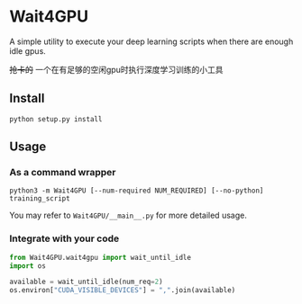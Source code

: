 # Wait4GPU

A simple utility to execute your deep learning scripts when there are enough idle gpus.

~~抢卡的~~ 一个在有足够的空闲gpu时执行深度学习训练的小工具

## Install

```shell script
python setup.py install
```

## Usage

### As a command wrapper

```shell script
python3 -m Wait4GPU [--num-required NUM_REQUIRED] [--no-python] training_script
```

You may refer to `Wait4GPU/__main__.py` for more detailed usage.

### Integrate with your code

```python
from Wait4GPU.wait4gpu import wait_until_idle
import os

available = wait_until_idle(num_req=2)
os.environ["CUDA_VISIBLE_DEVICES"] = ",".join(available)
```